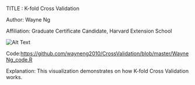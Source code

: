 TITLE : K-fold Cross Validation

Author: Wayne Ng

Affiliation: Graduate Certificate Candidate, Harvard Extension School 


![Alt Text](https://github.com/wayneng2010/CrossValidation/new/master/WayneNg_artifact.gif)


Code:https://github.com/wayneng2010/CrossValidation/blob/master/WayneNg_code.R


Explanation: 
This visualization demonstrates on how K-fold Cross Validation works. 
